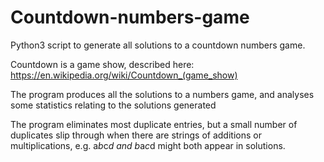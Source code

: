 # Countdown-numbers-game
Python3 script to generate all solutions to a countdown numbers game. 

Countdown is a game show, described here: https://en.wikipedia.org/wiki/Countdown_(game_show)

The program produces all the solutions to a numbers game, and analyses some statistics relating to the solutions generated

The program eliminates most duplicate entries, but a small number of duplicates slip through when there are strings of additions or multiplications, e.g. a*b*c*d and b*a*c*d might both appear in solutions.
